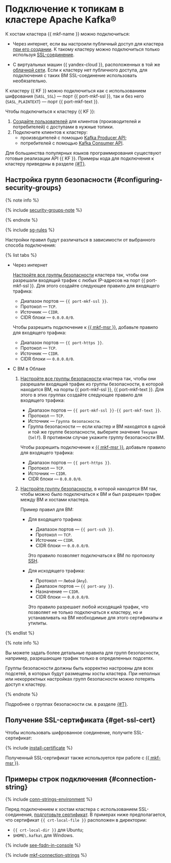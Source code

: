 # Подключение к топикам в кластере Apache Kafka®

К хостам кластера {{ mkf-name }} можно подключиться:

* Через интернет, если вы настроили публичный доступ для кластера [при его создании](cluster-create.md). К такому кластеру можно подключиться только используя [SSL-соединение](#get-ssl-cert).


* С виртуальных машин {{ yandex-cloud }}, расположенных в той же [облачной сети](../../vpc/concepts/network.md). Если к кластеру нет публичного доступа, для подключения с таких ВМ SSL-соединение использовать необязательно.



К кластеру {{ KF }} можно подключиться как с использованием шифрования (`SASL_SSL`) — порт {{ port-mkf-ssl }}, так и без него (`SASL_PLAINTEXT`) — порт {{ port-mkf-text }}.


Чтобы подключиться к кластеру {{ KF }}:

1. [Создайте пользователей](cluster-accounts.md#create-user) для клиентов (производителей и потребителей) с доступами в нужные топики.
1. Подключите клиентов к кластеру:
   * производителей с помощью [Kafka Producer API](https://kafka.apache.org/documentation/#producerapi);
   * потребителей с помощью [Kafka Consumer API](https://kafka.apache.org/documentation/#consumerapi).

Для большинства популярных языков программирования существуют готовые реализации API {{ KF }}. Примеры кода для подключения к кластеру приведены в разделе [{#T}](#connection-string).


## Настройка групп безопасности {#configuring-security-groups}

{% note info %}

{% include [security-groups-note](../../_includes/vpc/security-groups-note-services.md) %}

{% endnote %}

{% include [sg-rules](../../_includes/mdb/sg-rules-connect.md) %}

Настройки правил будут различаться в зависимости от выбранного способа подключения:

{% list tabs %}

- Через интернет

  [Настройте все группы безопасности](../../vpc/operations/security-group-add-rule.md) кластера так, чтобы они разрешали входящий трафик с любых IP-адресов на порт {{ port-mkf-ssl }}. Для этого создайте следующее правило для входящего трафика:

  * Диапазон портов — `{{ port-mkf-ssl }}`.
  * Протокол — `TCP`.
  * Источник — `CIDR`.
  * CIDR блоки — `0.0.0.0/0`.

  Чтобы разрешить подключение к [{{ mkf-msr }}](../concepts/managed-schema-registry.md), добавьте правило для входящего трафика:

  * Диапазон портов — `{{ port-https }}`.
  * Протокол — `TCP`.
  * Источник — `CIDR`.
  * CIDR блоки — `0.0.0.0/0`.

- С ВМ в Облаке

  1. [Настройте все группы безопасности](../../vpc/operations/security-group-add-rule.md) кластера так, чтобы они разрешали входящий трафик из группы безопасности, в которой находится ВМ, на порты {{ port-mkf-ssl }}, {{ port-mkf-text }}. Для этого в этих группах создайте следующее правило для входящего трафика:

     * Диапазон портов — `{{ port-mkf-ssl }}-{{ port-mkf-text }}`.
     * Протокол — `TCP`.
     * Источник — `Группа безопасности`.
     * Группа безопасности — если кластер и ВМ находятся в одной и той же группе безопасности, выберите значение `Текущая` (`Self`). В противном случае укажите группу безопасности ВМ.

     Чтобы разрешить подключение к [{{ mkf-msr }}](../concepts/managed-schema-registry.md), добавьте правило для входящего трафика:

       * Диапазон портов — `{{ port-https }}`.
       * Протокол — `TCP`.
       * Источник — `CIDR`.
       * CIDR блоки — `0.0.0.0/0`.

  1. [Настройте группу безопасности](../../vpc/operations/security-group-add-rule.md), в которой находится ВМ так, чтобы можно было подключаться к ВМ и был разрешен трафик между ВМ и хостами кластера.

     Пример правил для ВМ:

     * Для входящего трафика:
       * Диапазон портов — `{{ port-ssh }}`.
       * Протокол — `TCP`.
       * Источник — `CIDR`.
       * CIDR блоки — `0.0.0.0/0`.

       Это правило позволяет подключаться к ВМ по протоколу [SSH](../../glossary/ssh-keygen.md).

     * Для исходящего трафика:
        * Протокол — `Любой` (`Any`).
        * Диапазон портов — `{{ port-any }}`.
        * Назначение — `CIDR`.
        * CIDR блоки — `0.0.0.0/0`.

       Это правило разрешает любой исходящий трафик, что позволяет не только подключаться к кластеру, но и устанавливать на ВМ необходимые для этого сертификаты и утилиты.

{% endlist %}

{% note info %}

Вы можете задать более детальные правила для групп безопасности, например, разрешающие трафик только в определенных подсетях.

Группы безопасности должны быть корректно настроены для всех подсетей, в которых будут размещены хосты кластера. При неполных или некорректных настройках групп безопасности можно потерять доступ к кластеру.

{% endnote %}

Подробнее о группах безопасности см. в разделе [{#T}](../concepts/network.md#security-groups).


## Получение SSL-сертификата {#get-ssl-cert}

Чтобы использовать шифрованное соединение, получите SSL-сертификат:

{% include [install-certificate](../../_includes/mdb/mkf/install-certificate.md) %}

Полученный SSL-сертификат также используется при работе с [{{ mkf-msr }}](../concepts/managed-schema-registry.md).

## Примеры строк подключения {#connection-string}

{% include [conn-strings-environment](../../_includes/mdb/mkf-conn-strings-env.md) %}

Перед подключением к хостам кластера с использованием SSL-соединения, [подготовьте сертификат](#get-ssl-cert). В примерах ниже предполагается, что сертификат `{{ crt-local-file }}` расположен в директории:
* `{{ crt-local-dir }}` для Ubuntu;
* `$HOME\.kafka\` для Windows.

{% include [see-fqdn-in-console](../../_includes/mdb/see-fqdn-in-console.md) %}

{% include [mkf-connection-strings](../../_includes/mdb/mkf-conn-strings.md) %}
